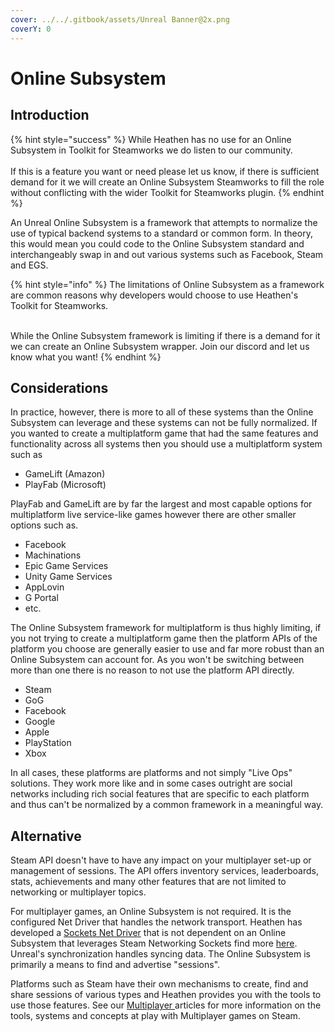 ```yaml
---
cover: ../../.gitbook/assets/Unreal Banner@2x.png
coverY: 0
---
```


# Online Subsystem

## Introduction

{% hint style="success" %}
While Heathen has no use for an Online Subsystem in Toolkit for Steamworks we do listen to our community.\
\
If this is a feature you want or need please let us know, if there is sufficient demand for it we will create an Online Subsystem Steamworks to fill the role without conflicting with the wider Toolkit for Steamworks plugin.
{% endhint %}

An Unreal Online Subsystem is a framework that attempts to normalize the use of typical backend systems to a standard or common form. In theory, this would mean you could code to the Online Subsystem standard and interchangeably swap in and out various systems such as Facebook, Steam and EGS.

{% hint style="info" %}
The limitations of Online Subsystem as a framework are common reasons why developers would choose to use Heathen's Toolkit for Steamworks.

\
While the Online Subsystem framework is limiting if there is a demand for it we can create an Online Subsystem wrapper. Join our discord and let us know what you want!
{% endhint %}

## Considerations

In practice, however, there is more to all of these systems than the Online Subsystem can leverage and these systems can not be fully normalized. If you wanted to create a multiplatform game that had the same features and functionality across all systems then you should use a multiplatform system such as

* GameLift (Amazon)
* PlayFab (Microsoft)

PlayFab and GameLift are by far the largest and most capable options for multiplatform live service-like games however there are other smaller options such as.

* Facebook
* Machinations
* Epic Game Services
* Unity Game Services
* AppLovin
* G Portal
* etc.

The Online Subsystem framework for multiplatform is thus highly limiting, if you not trying to create a multiplatform game then the platform APIs of the platform you choose are generally easier to use and far more robust than an Online Subsystem can account for. As you won't be switching between more than one there is no reason to not use the platform API directly.

* Steam
* GoG&#x20;
* Facebook
* Google
* Apple
* PlayStation
* Xbox

In all cases, these platforms are platforms and not simply "Live Ops" solutions. They work more like and in some cases outright are social networks including rich social features that are specific to each platform and thus can't be normalized by a common framework in a meaningful way.

## Alternative

Steam API doesn't have to have any impact on your multiplayer set-up or management of sessions. The API offers inventory services, leaderboards, stats, achievements and many other features that are not limited to networking or multiplayer topics.

For multiplayer games, an Online Subsystem is not required. It is the configured Net Driver that handles the network transport. Heathen has developed a [Sockets Net Driver](sockets-net-driver.md) that is not dependent on an Online Subsystem that leverages Steam Networking Sockets find more [here](sockets-net-driver.md). Unreal's synchronization handles syncing data. The Online Subsystem is primarily a means to find and advertise "sessions".

Platforms such as Steam have their own mechanisms to create, find and share sessions of various types and Heathen provides you with the tools to use those features. See our [Multiplayer ](../../company/steam/steamworks/multiplayer/)articles for more information on the tools, systems and concepts at play with Multiplayer games on Steam.
